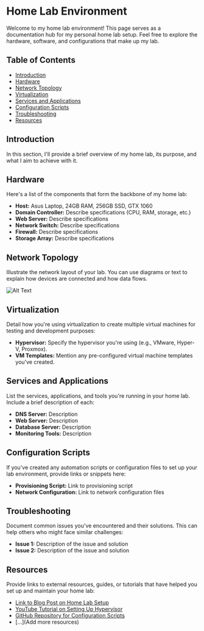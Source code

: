 # Home Lab Environment

Welcome to my home lab environment! This page serves as a documentation hub for my personal home lab setup. Feel free to explore the hardware, software, and configurations that make up my lab.

## Table of Contents

- [Introduction](#introduction)
- [Hardware](#hardware)
- [Network Topology](#network-topology)
- [Virtualization](#virtualization)
- [Services and Applications](#services-and-applications)
- [Configuration Scripts](#configuration-scripts)
- [Troubleshooting](#troubleshooting)
- [Resources](#resources)

## Introduction

In this section, I'll provide a brief overview of my home lab, its purpose, and what I aim to achieve with it.

## Hardware

Here's a list of the  components that form the backbone of my home lab:
- **Host:** Asus Laptop, 24GB RAM, 256GB SSD, GTX 1060
- **Domain Controller:** Describe specifications (CPU, RAM, storage, etc.)
- **Web Server:** Describe specifications
- **Network Switch:** Describe specifications
- **Firewall:** Describe specifications
- **Storage Array:** Describe specifications

## Network Topology

Illustrate the network layout of your lab. You can use diagrams or text to explain how devices are connected and how data flows.

![Alt Text](https://github.com/Mitch-hart/HomeLab/blob/main/HomeLab_DRAFT.png?raw=true"Title")

## Virtualization

Detail how you're using virtualization to create multiple virtual machines for testing and development purposes:

- **Hypervisor:** Specify the hypervisor you're using (e.g., VMware, Hyper-V, Proxmox).
- **VM Templates:** Mention any pre-configured virtual machine templates you've created.

## Services and Applications

List the services, applications, and tools you're running in your home lab. Include a brief description of each:

- **DNS Server:** Description
- **Web Server:** Description
- **Database Server:** Description
- **Monitoring Tools:** Description

## Configuration Scripts

If you've created any automation scripts or configuration files to set up your lab environment, provide links or snippets here:

- **Provisioning Script:** Link to provisioning script
- **Network Configuration:** Link to network configuration files

## Troubleshooting

Document common issues you've encountered and their solutions. This can help others who might face similar challenges:

- **Issue 1:** Description of the issue and solution
- **Issue 2:** Description of the issue and solution


## Resources

Provide links to external resources, guides, or tutorials that have helped you set up and maintain your home lab:

- [Link to Blog Post on Home Lab Setup](URL)
- [YouTube Tutorial on Setting Up Hypervisor](URL)
- [GitHub Repository for Configuration Scripts](URL)
- [...](Add more resources)
